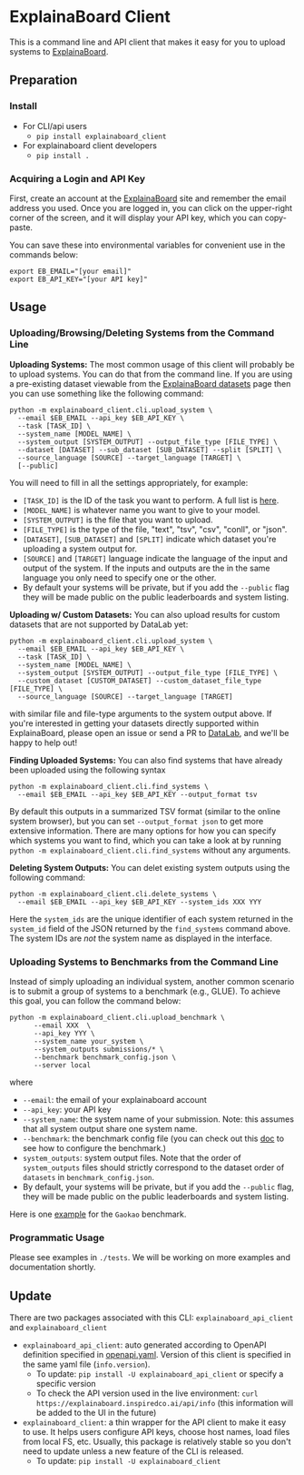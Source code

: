 # ExplainaBoard Client

This is a command line and API client that makes it easy for you to upload systems to
[ExplainaBoard](https://explainaboard.inspiredco.ai).

## Preparation

### Install

- For CLI/api users
    - `pip install explainaboard_client`
- For explainaboard client developers
    - `pip install .`

### Acquiring a Login and API Key

First, create an account at the [ExplainaBoard](https://explainaboard.inspiredco.ai)
site and remember the email address you used. Once you are logged in, you can click on
the upper-right corner of the screen, and it will display your API key, which you can
copy-paste.

You can save these into environmental variables for convenient use in the commands
below:

```
export EB_EMAIL="[your email]"
export EB_API_KEY="[your API key]"
```

## Usage

### Uploading/Browsing/Deleting Systems from the Command Line

**Uploading Systems:** The most common usage of this client will probably be to upload 
systems. You can do that from the command line. If you are using a pre-existing dataset 
viewable from the [ExplainaBoard datasets](https://explainaboard.inspiredco.ai/datasets)
page then you can use something like the following command:

```
python -m explainaboard_client.cli.upload_system \
  --email $EB_EMAIL --api_key $EB_API_KEY \
  --task [TASK_ID] \
  --system_name [MODEL_NAME] \
  --system_output [SYSTEM_OUTPUT] --output_file_type [FILE_TYPE] \
  --dataset [DATASET] --sub_dataset [SUB_DATASET] --split [SPLIT] \
  --source_language [SOURCE] --target_language [TARGET] \
  [--public]
```

You will need to fill in all the settings appropriately, for example:
* `[TASK_ID]` is the ID of the task you want to perform. A full list is [here](https://github.com/neulab/explainaboard_client/blob/main/docs/tasks.py).
* `[MODEL_NAME]` is whatever name you want to give to your model.
* `[SYSTEM_OUTPUT]` is the file that you want to upload.
* `[FILE_TYPE]` is the type of the file, "text", "tsv", "csv", "conll", or "json".
* `[DATASET]`, `[SUB_DATASET]` and `[SPLIT]` indicate which dataset you're uploading
  a system output for.
* `[SOURCE]` and `[TARGET]` language indicate the language of the input and output of
  the system. If the inputs and outputs are the in the same language you only need to
  specify one or the other.
* By default your systems will be private, but if you add the `--public` flag they
  will be made public on the public leaderboards and system listing.

**Uploading w/ Custom Datasets:** You can also upload results for custom datasets that 
are not supported by DataLab yet:

```
python -m explainaboard_client.cli.upload_system \
  --email $EB_EMAIL --api_key $EB_API_KEY \
  --task [TASK_ID] \
  --system_name [MODEL_NAME] \
  --system_output [SYSTEM_OUTPUT] --output_file_type [FILE_TYPE] \
  --custom_dataset [CUSTOM_DATASET] --custom_dataset_file_type [FILE_TYPE] \
  --source_language [SOURCE] --target_language [TARGET]
```

with similar file and file-type arguments to the system output above. If you're
interested in getting your datasets directly supported within ExplainaBoard, please
open an issue or send a PR to [DataLab](https://github.com/expressai/datalab), and we'll
be happy to help out!

**Finding Uploaded Systems:** You can also find systems that have already been uploaded 
using the following syntax
```
python -m explainaboard_client.cli.find_systems \
  --email $EB_EMAIL --api_key $EB_API_KEY --output_format tsv
```
By default this outputs in a summarized TSV format (similar to the online system
browser), but you can set `--output_format json` to get more extensive information.
There are many options for how you can specify which systems you want to find, which you
can take a look at by running `python -m explainaboard_client.cli.find_systems` without
any arguments.

**Deleting System Outputs:** You can delet existing system outputs using the following
command:
```
python -m explainaboard_client.cli.delete_systems \
  --email $EB_EMAIL --api_key $EB_API_KEY --system_ids XXX YYY
```
Here the `system_ids` are the unique identifier of each system returned in the
`system_id` field of the JSON returned by the `find_systems` command above. The system
IDs are *not* the system name as displayed in the interface.

### Uploading Systems to Benchmarks from the Command Line
Instead of simply uploading an individual system, another common scenario is 
to submit a group of systems to a benchmark (e.g., GLUE). To achieve this goal,
you can follow the command below: 

```shell
python -m explainaboard_client.cli.upload_benchmark \
      --email XXX  \
      --api_key YYY \
      --system_name your_system \
      --system_outputs submissions/* \
      --benchmark benchmark_config.json \
      --server local
```
where
* `--email`: the email of your explainaboard account
* `--api_key`: your API key
* `--system_name`: the system name of your submission. Note: this assumes that all
system output share one system name.
* `--benchmark`: the benchmark config file (you can check out this [doc](TBC) to see how to configure the benchmark.)
* `system_outputs`: system output files. Note that the order of `system_outputs` files should
strictly correspond to the dataset order of `datasets` in `benchmark_config.json`.
* By default, your systems will be private, but if you add the `--public` flag, they
  will be made public on the public leaderboards and system listing.
  
Here is one [example](./example/benchmark/gaokao/) for the `Gaokao` benchmark.



### Programmatic Usage

Please see examples in `./tests`.
We will be working on more examples and documentation shortly.




## Update

There are two packages associated with this CLI: `explainaboard_api_client` and `explainaboard_client`
- `explainaboard_api_client`: auto generated according to OpenAPI definition specified in [openapi.yaml](https://github.com/neulab/explainaboard_web/tree/main/openapi). Version of this client is specified in the same yaml file (`info.version`).
  - To update: `pip install -U explainaboard_api_client` or specify a specific version
  - To check the API version used in the live environment: `curl https://explainaboard.inspiredco.ai/api/info` (this information will be added to the UI in the future)
- `explainaboard_client`: a thin wrapper for the API client to make it easy to use. It helps users configure API keys, choose host names, load files from local FS, etc. Usually, this package is relatively stable so you don't need to update unless a new feature of the CLI is released.
  - To update: `pip install -U explainaboard_client`



